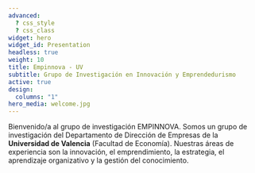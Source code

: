 ```yaml
---
advanced:
  ? css_style
  ? css_class
widget: hero
widget_id: Presentation
headless: true
weight: 10
title: Empinnova - UV
subtitle: Grupo de Investigación en Innovación y Emprendedurismo
active: true
design:
  columns: "1"
hero_media: welcome.jpg
---
```

Bienvenido/a al grupo de investigación EMPINNOVA. Somos un grupo de investigación del Departamento de Dirección de Empresas de la **Universidad de Valencia** (Facultad de Economía). Nuestras áreas de experiencia son la innovación, el emprendimiento, la estrategia, el aprendizaje organizativo y la gestión del conocimiento. 